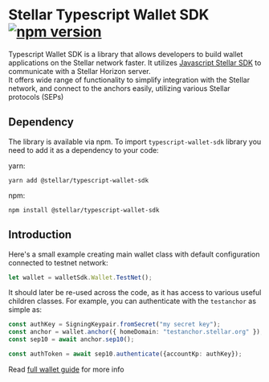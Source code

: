 # Stellar Typescript Wallet SDK [![npm version](https://badge.fury.io/js/@stellar%2Ftypescript-wallet-sdk.svg)](https://badge.fury.io/js/@stellar%2Ftypescript-wallet-sdk) 

Typescript Wallet SDK is a library that allows developers to build wallet applications on the Stellar network faster. It
utilizes [Javascript Stellar SDK](https://github.com/stellar/js-stellar-sdk) to communicate with a Stellar Horizon server.  
It offers wide range of functionality to simplify integration with the Stellar network, and connect to the anchors easily, utilizing 
various Stellar protocols (SEPs) 

## Dependency

The library is available via npm.
To import `typescript-wallet-sdk` library you need to add it as a dependency to your code:

yarn:

```shell
yarn add @stellar/typescript-wallet-sdk
```

npm:

```shell
npm install @stellar/typescript-wallet-sdk
```

## Introduction

Here's a small example creating main wallet class with default configuration connected to testnet network:

```typescript
let wallet = walletSdk.Wallet.TestNet();
```

It should later be re-used across the code, as it has access to various useful children classes. For example, you can 
authenticate with the `testanchor` as simple as:

```typescript
const authKey = SigningKeypair.fromSecret("my secret key");
const anchor = wallet.anchor({ homeDomain: "testanchor.stellar.org" });
const sep10 = await anchor.sep10();

const authToken = await sep10.authenticate({accountKp: authKey});
```

Read [full wallet guide](https://developers.stellar.org/docs/category/build-a-wallet) for more info
